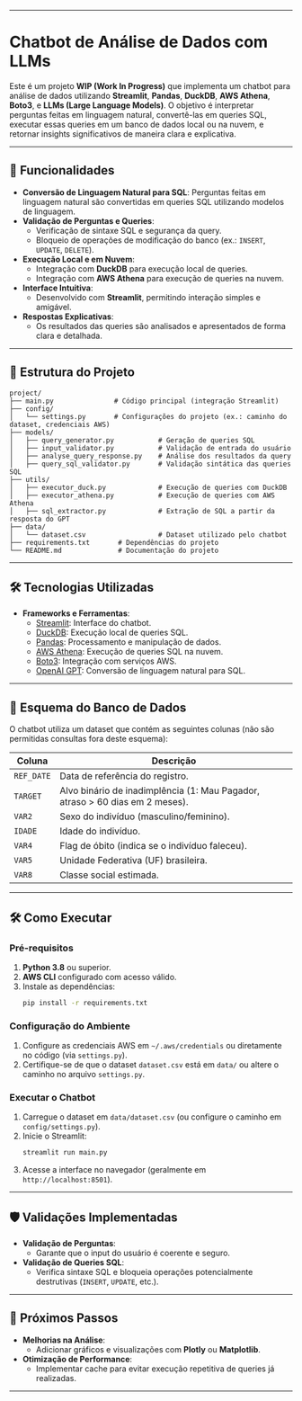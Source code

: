 
---

# Chatbot de Análise de Dados com LLMs

Este é um projeto **WIP (Work In Progress)** que implementa um chatbot para análise de dados utilizando **Streamlit**, **Pandas**, **DuckDB**, **AWS Athena**, **Boto3**, e **LLMs (Large Language Models)**. O objetivo é interpretar perguntas feitas em linguagem natural, convertê-las em queries SQL, executar essas queries em um banco de dados local ou na nuvem, e retornar insights significativos de maneira clara e explicativa.

---

## 🚀 Funcionalidades

- **Conversão de Linguagem Natural para SQL**: Perguntas feitas em linguagem natural são convertidas em queries SQL utilizando modelos de linguagem.
- **Validação de Perguntas e Queries**:
  - Verificação de sintaxe SQL e segurança da query.
  - Bloqueio de operações de modificação do banco (ex.: `INSERT`, `UPDATE`, `DELETE`).
- **Execução Local e em Nuvem**:
  - Integração com **DuckDB** para execução local de queries.
  - Integração com **AWS Athena** para execução de queries na nuvem.
- **Interface Intuitiva**:
  - Desenvolvido com **Streamlit**, permitindo interação simples e amigável.
- **Respostas Explicativas**:
  - Os resultados das queries são analisados e apresentados de forma clara e detalhada.

---

## 📂 Estrutura do Projeto

```plaintext
project/
├── main.py               # Código principal (integração Streamlit)
├── config/
│   └── settings.py       # Configurações do projeto (ex.: caminho do dataset, credenciais AWS)
├── models/
│   ├── query_generator.py           # Geração de queries SQL
│   ├── input_validator.py           # Validação de entrada do usuário
│   ├── analyse_query_response.py    # Análise dos resultados da query
│   ├── query_sql_validator.py       # Validação sintática das queries SQL
├── utils/
│   ├── executor_duck.py             # Execução de queries com DuckDB
│   ├── executor_athena.py           # Execução de queries com AWS Athena
│   ├── sql_extractor.py             # Extração de SQL a partir da resposta do GPT
├── data/
│   └── dataset.csv                  # Dataset utilizado pelo chatbot
├── requirements.txt       # Dependências do projeto
└── README.md              # Documentação do projeto
```

---

## 🛠️ Tecnologias Utilizadas

- **Frameworks e Ferramentas**:
  - [Streamlit](https://streamlit.io/): Interface do chatbot.
  - [DuckDB](https://duckdb.org/): Execução local de queries SQL.
  - [Pandas](https://pandas.pydata.org/): Processamento e manipulação de dados.
  - [AWS Athena](https://aws.amazon.com/athena/): Execução de queries SQL na nuvem.
  - [Boto3](https://boto3.amazonaws.com/): Integração com serviços AWS.
  - [OpenAI GPT](https://openai.com/): Conversão de linguagem natural para SQL.
  
---

## 📝 Esquema do Banco de Dados

O chatbot utiliza um dataset que contém as seguintes colunas (não são permitidas consultas fora deste esquema):

| Coluna      | Descrição                                                                                  |
|-------------|--------------------------------------------------------------------------------------------|
| `REF_DATE`  | Data de referência do registro.                                                           |
| `TARGET`    | Alvo binário de inadimplência (1: Mau Pagador, atraso > 60 dias em 2 meses).               |
| `VAR2`      | Sexo do indivíduo (masculino/feminino).                                                   |
| `IDADE`     | Idade do indivíduo.                                                                       |
| `VAR4`      | Flag de óbito (indica se o indivíduo faleceu).                                             |
| `VAR5`      | Unidade Federativa (UF) brasileira.                                                       |
| `VAR8`      | Classe social estimada.                                                                   |

---

## 🛠️ Como Executar

### Pré-requisitos

1. **Python 3.8** ou superior.
2. **AWS CLI** configurado com acesso válido.
3. Instale as dependências:
   ```bash
   pip install -r requirements.txt
   ```

### Configuração do Ambiente

1. Configure as credenciais AWS em `~/.aws/credentials` ou diretamente no código (via `settings.py`).
2. Certifique-se de que o dataset `dataset.csv` está em `data/` ou altere o caminho no arquivo `settings.py`.

### Executar o Chatbot

1. Carregue o dataset em `data/dataset.csv` (ou configure o caminho em `config/settings.py`).
2. Inicie o Streamlit:
   ```bash
   streamlit run main.py
   ```
3. Acesse a interface no navegador (geralmente em `http://localhost:8501`).

---

## 🛡️ Validações Implementadas

- **Validação de Perguntas**:
  - Garante que o input do usuário é coerente e seguro.
- **Validação de Queries SQL**:
  - Verifica sintaxe SQL e bloqueia operações potencialmente destrutivas (`INSERT`, `UPDATE`, etc.).

---

## 📌 Próximos Passos

- **Melhorias na Análise**:
  - Adicionar gráficos e visualizações com **Plotly** ou **Matplotlib**.
- **Otimização de Performance**:
  - Implementar cache para evitar execução repetitiva de queries já realizadas.

---
